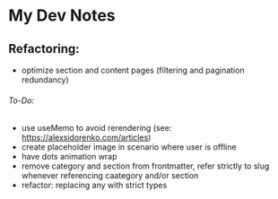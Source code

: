 # My Dev Notes

## Refactoring:

- optimize section and content pages (filtering and pagination redundancy)

###### To-Do:

- use useMemo to avoid rerendering (see: https://alexsidorenko.com/articles)
- create placeholder image in scenario where user is offline
- have dots animation wrap
- remove category and section from frontmatter, refer strictly to slug whenever referencing caategory and/or section
- refactor: replacing any with strict types